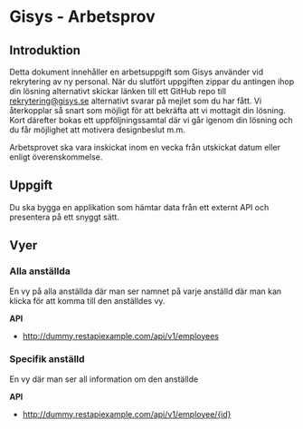 # Gisys - Arbetsprov

## Introduktion

Detta dokument innehåller en arbetsuppgift som Gisys använder vid rekrytering av ny personal. När du slutfört uppgiften zippar du antingen ihop din lösning alternativt skickar 
länken till ett GitHub repo till [rekrytering@gisys.se](mailto:rekrytering@gisys.se) alternativt svarar på mejlet som du har fått. Vi återkopplar
så snart som möjligt för att bekräfta att vi mottagit din lösning. Kort därefter bokas ett uppföljningssamtal där vi går igenom din lösning och du får möjlighet att motivera designbeslut m.m.

Arbetsprovet ska vara inskickat inom en vecka från utskickat datum eller enligt överenskommelse.

## Uppgift

Du ska bygga en applikation som hämtar data från ett externt API och presentera på ett snyggt sätt. 

## Vyer

### Alla anställda
En vy på alla anställda där man ser namnet på varje anställd där man kan klicka för att komma till den anställdes vy.

**API**
- http://dummy.restapiexample.com/api/v1/employees

### Specifik anställd
En vy där man ser all information om den anställde

**API**
- http://dummy.restapiexample.com/api/v1/employee/{id}